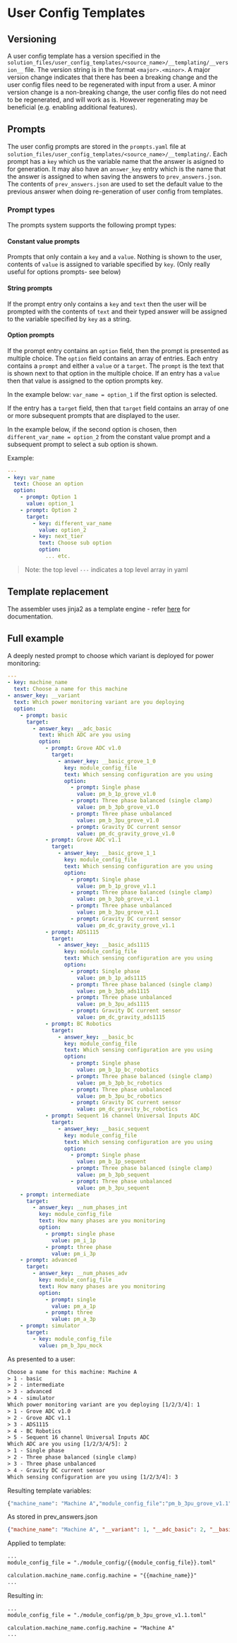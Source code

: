 # User Config Templates

## Versioning

A user config template has a version specified in the `solution_files/user_config_templates/<source_name>/__templating/__version__` file. The version string is in the format `<major>.<minor>`. A major version change indicates that there has been a breaking change and the user config files need to be regenerated with input from a user. A minor version change is a non-breaking change, the user config files do not need to be regenerated, and will work as is. However regenerating may be beneficial (e.g. enabling additional features).

## Prompts

The user config prompts are stored in the `prompts.yaml` file at `solution_files/user_config_templates/<source_name>/__templating/`. Each prompt has a `key` which us the variable name that the answer is asigned to for generation. It may also have an `answer_key` entry which is the name that the answer is assigned to when saving the answers to `prev_answers.json`. The contents of `prev_answers.json` are used to set the default value to the previous answer when doing re-generation of user config from templates.

### Prompt types

The prompts system supports the following prompt types:

#### Constant value prompts

Prompts that only contain a `key` and a `value`. Nothing is shown to the user, contents of `value` is assigned to variable specified by `key`. (Only really useful for options prompts- see below)

#### String prompts

If the prompt entry only contains a `key` and `text` then the user will be prompted with the contents of `text` and their typed answer will be assigned to the variable specified by `key` as a string.

#### Option prompts

If the prompt entry contains an `option` field, then the prompt is presented as multiple choice. The `option` field contains an array of entries. Each entry contains a `prompt` and either a `value` or a `target`. The `prompt` is the text that is shown next to that option in the multiple choice. If an entry has a `value` then that value is assigned to the option prompts key.

In the example below: `var_name = option_1` if the first option is selected.

If the entry has a `target` field, then that `target` field contains an array of one or more subsequent prompts that are displayed to the user.

In the example below, if the second option is chosen, then `different_var_name = option_2` from the constant value prompt and a subsequent prompt to select a sub option is shown.

Example:

```yaml
---
- key: var_name
  text: Choose an option
  option:
    - prompt: Option 1
      value: option_1
    - prompt: Option 2
      target: 
        - key: different_var_name
          value: option_2
        - key: next_tier
          text: Choose sub option
          option:
            ... etc.
```

> Note: the top level `---` indicates a top level array in yaml

## Template replacement

The assembler uses jinja2 as a template engine - refer [here](https://jinja.palletsprojects.com/en/stable/templates/) for documentation.

## Full example

A deeply nested prompt to choose which variant is deployed for power monitoring:

```yaml
---
- key: machine_name
  text: Choose a name for this machine
- answer_key: __variant
  text: Which power monitoring variant are you deploying
  option:
    - prompt: basic
      target:
        - answer_key: __adc_basic
          text: Which ADC are you using
          option:
            - prompt: Grove ADC v1.0
              target:
                - answer_key: __basic_grove_1_0
                  key: module_config_file
                  text: Which sensing configuration are you using
                  option:
                    - prompt: Single phase
                      value: pm_b_1p_grove_v1.0
                    - prompt: Three phase balanced (single clamp)
                      value: pm_b_3pb_grove_v1.0
                    - prompt: Three phase unbalanced
                      value: pm_b_3pu_grove_v1.0
                    - prompt: Gravity DC current sensor
                      value: pm_dc_gravity_grove_v1.0
            - prompt: Grove ADC v1.1
              target:
                - answer_key: __basic_grove_1_1
                  key: module_config_file
                  text: Which sensing configuration are you using
                  option:
                    - prompt: Single phase
                      value: pm_b_1p_grove_v1.1
                    - prompt: Three phase balanced (single clamp)
                      value: pm_b_3pb_grove_v1.1
                    - prompt: Three phase unbalanced
                      value: pm_b_3pu_grove_v1.1
                    - prompt: Gravity DC current sensor
                      value: pm_dc_gravity_grove_v1.1
            - prompt: ADS1115
              target:
                - answer_key: __basic_ads1115
                  key: module_config_file
                  text: Which sensing configuration are you using
                  option:
                    - prompt: Single phase
                      value: pm_b_1p_ads1115
                    - prompt: Three phase balanced (single clamp)
                      value: pm_b_3pb_ads1115
                    - prompt: Three phase unbalanced
                      value: pm_b_3pu_ads1115
                    - prompt: Gravity DC current sensor
                      value: pm_dc_gravity_ads1115
            - prompt: BC Robotics
              target:
                - answer_key: __basic_bc
                  key: module_config_file
                  text: Which sensing configuration are you using
                  option:
                    - prompt: Single phase
                      value: pm_b_1p_bc_robotics
                    - prompt: Three phase balanced (single clamp)
                      value: pm_b_3pb_bc_robotics
                    - prompt: Three phase unbalanced
                      value: pm_b_3pu_bc_robotics
                    - prompt: Gravity DC current sensor
                      value: pm_dc_gravity_bc_robotics
            - prompt: Sequent 16 channel Universal Inputs ADC
              target:
                - answer_key: __basic_sequent
                  key: module_config_file
                  text: Which sensing configuration are you using
                  option:
                    - prompt: Single phase
                      value: pm_b_1p_sequent
                    - prompt: Three phase balanced (single clamp)
                      value: pm_b_3pb_sequent
                    - prompt: Three phase unbalanced
                      value: pm_b_3pu_sequent
    - prompt: intermediate
      target:
        - answer_key: __num_phases_int
          key: module_config_file
          text: How many phases are you monitoring
          option:
            - prompt: single phase
              value: pm_i_1p
            - prompt: three phase
              value: pm_i_3p
    - prompt: advanced
      target:
        - answer_key: __num_phases_adv
          key: module_config_file
          text: How many phases are you monitoring
          option:
            - prompt: single
              value: pm_a_1p
            - prompt: three
              value: pm_a_3p
    - prompt: simulator
      target:
        - key: module_config_file
          value: pm_b_3pu_mock
```

As presented to a user:

```default
Choose a name for this machine: Machine A
> 1 - basic
> 2 - intermediate
> 3 - advanced
> 4 - simulator
Which power monitoring variant are you deploying [1/2/3/4]: 1
> 1 - Grove ADC v1.0
> 2 - Grove ADC v1.1
> 3 - ADS1115
> 4 - BC Robotics
> 5 - Sequent 16 channel Universal Inputs ADC
Which ADC are you using [1/2/3/4/5]: 2
> 1 - Single phase
> 2 - Three phase balanced (single clamp)
> 3 - Three phase unbalanced
> 4 - Gravity DC current sensor
Which sensing configuration are you using [1/2/3/4]: 3
```

Resulting template variables:

```python
{"machine_name": "Machine A","module_config_file":"pm_b_3pu_grove_v1.1"}
```

As stored in prev_answers.json

```json
{"machine_name": "Machine A", "__variant": 1, "__adc_basic": 2, "__basic_grove_1_1": 3}
```

Applied to template:

```default
...
module_config_file = "./module_config/{{module_config_file}}.toml"

calculation.machine_name.config.machine = "{{machine_name}}"
...
```

Resulting in:

```default
...
module_config_file = "./module_config/pm_b_3pu_grove_v1.1.toml"

calculation.machine_name.config.machine = "Machine A"
...
```
